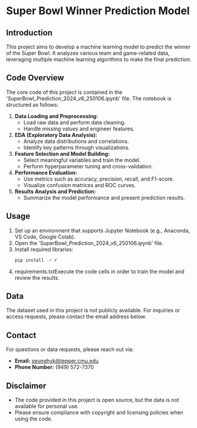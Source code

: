 # Super Bowl Winner Prediction Model

## Introduction

This project aims to develop a machine learning model to predict the winner of the Super Bowl. It analyzes various team and game-related data, leveraging multiple machine learning algorithms to make the final prediction.

## Code Overview

The core code of this project is contained in the 'SuperBowl\_Prediction\_2024\_v6\_250106.ipynb' file. The notebook is structured as follows:

1. **Data Loading and Preprocessing:**
   - Load raw data and perform data cleaning.
   - Handle missing values and engineer features.
2. **EDA (Exploratory Data Analysis):**
   - Analyze data distributions and correlations.
   - Identify key patterns through visualizations.
3. **Feature Selection and Model Building:**
   - Select meaningful variables and train the model.
   - Perform hyperparameter tuning and cross-validation.
4. **Performance Evaluation:**
   - Use metrics such as accuracy, precision, recall, and F1-score.
   - Visualize confusion matrices and ROC curves.
5. **Results Analysis and Prediction:**
   - Summarize the model performance and present prediction results.

## Usage

1. Set up an environment that supports Jupyter Notebook (e.g., Anaconda, VS Code, Google Colab).
2. Open the 'SuperBowl\_Prediction\_2024\_v6\_250106.ipynb' file.
3. Install required libraries:
   ```bash
   pip install -r r
   ```
4. requirements.txtExecute the code cells in order to train the model and review the results.

## Data

The dataset used in this project is not publicly available. For inquiries or access requests, please contact the email address below.

## Contact

For questions or data requests, please reach out via:

- **Email:** [seunghyk@tepper.cmu.edu](mailto\:seunghyk@tepper.cmu.edu)
- **Phone Number:** (949) 572-7370

## Disclaimer

- The code provided in this project is open source, but the data is not available for personal use.
- Please ensure compliance with copyright and licensing policies when using the code.

